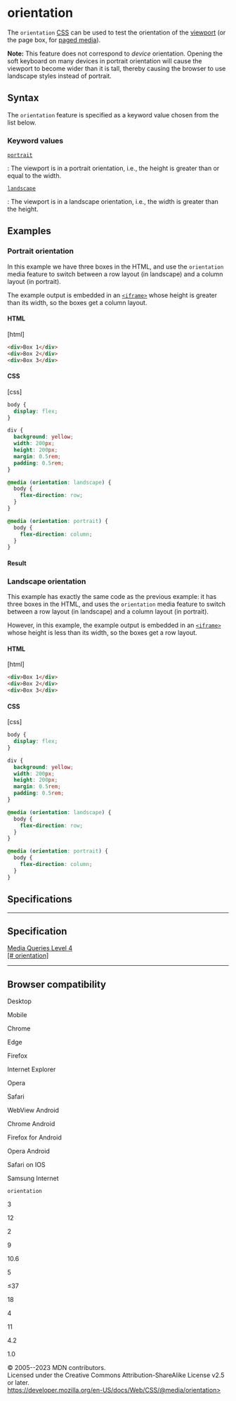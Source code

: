 orientation
===========

The `orientation`
[CSS](https://developer.mozilla.org/en-US/docs/Web/CSS) [](@media.md#media_features) can be used to test the orientation
of the
[viewport](https://developer.mozilla.org/en-US/docs/Glossary/Viewport)
(or the page box, for [paged media](css_paged_media.md)).

**Note:** This feature does not correspond to *device* orientation.
Opening the soft keyboard on many devices in portrait orientation will
cause the viewport to become wider than it is tall, thereby causing the
browser to use landscape styles instead of portrait.

Syntax
------

The `orientation` feature is specified as a keyword value chosen from
the list below.

### Keyword values

[`portrait`](#portrait)

:   The viewport is in a portrait orientation, i.e., the height is
    greater than or equal to the width.

[`landscape`](#landscape)

:   The viewport is in a landscape orientation, i.e., the width is
    greater than the height.

Examples
--------

### Portrait orientation

In this example we have three boxes in the HTML, and use the
`orientation` media feature to switch between a row layout (in
landscape) and a column layout (in portrait).

The example output is embedded in an
[`<iframe>`](https://developer.mozilla.org/en-US/docs/Web/HTML/Element/iframe)
whose height is greater than its width, so the boxes get a column
layout.

#### HTML

[html]

```html
<div>Box 1</div>
<div>Box 2</div>
<div>Box 3</div>
```

#### CSS

[css]

```css
body {
  display: flex;
}

div {
  background: yellow;
  width: 200px;
  height: 200px;
  margin: 0.5rem;
  padding: 0.5rem;
}

@media (orientation: landscape) {
  body {
    flex-direction: row;
  }
}

@media (orientation: portrait) {
  body {
    flex-direction: column;
  }
}
```

#### Result

### Landscape orientation

This example has exactly the same code as the previous example: it has
three boxes in the HTML, and uses the `orientation` media feature to
switch between a row layout (in landscape) and a column layout (in
portrait).

However, in this example, the example output is embedded in an
[`<iframe>`](https://developer.mozilla.org/en-US/docs/Web/HTML/Element/iframe)
whose height is less than its width, so the boxes get a row layout.

#### HTML

[html]

```html
<div>Box 1</div>
<div>Box 2</div>
<div>Box 3</div>
```

#### CSS

[css]

```css
body {
  display: flex;
}

div {
  background: yellow;
  width: 200px;
  height: 200px;
  margin: 0.5rem;
  padding: 0.5rem;
}

@media (orientation: landscape) {
  body {
    flex-direction: row;
  }
}

@media (orientation: portrait) {
  body {
    flex-direction: column;
  }
}
```

Specifications
--------------

  ---------------------------------------------------------------------------

Specification
  ---------------------------------------------------------------------------

  [Media Queries Level 4\
  [\#
  orientation]](https://drafts.csswg.org/mediaqueries/#orientation)

  ---------------------------------------------------------------------------

Browser compatibility
---------------------

Desktop

Mobile

Chrome

Edge

Firefox

Internet Explorer

Opera

Safari

WebView Android

Chrome Android

Firefox for Android

Opera Android

Safari on IOS

Samsung Internet

`orientation`

3

12

2

9

10.6

5

≤37

18

4

11

4.2

1.0

© 2005--2023 MDN contributors.\
Licensed under the Creative Commons Attribution-ShareAlike License v2.5
or later.\
https://developer.mozilla.org/en-US/docs/Web/CSS/@media/orientation>
